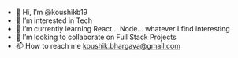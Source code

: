 - 👋 Hi, I’m @koushikb19
- 👀 I’m interested in Tech
- 🌱 I’m currently learning React... Node... whatever I find interesting
- 💞️ I’m looking to collaborate on Full Stack Projects
- 📫 How to reach me koushik.bhargava@gmail.com

<!---
koushikb19/koushikb19 is a ✨ special ✨ repository because its `README.md` (this file) appears on your GitHub profile.
You can click the Preview link to take a look at your changes.
--->
